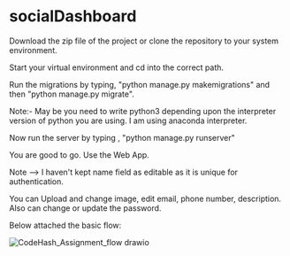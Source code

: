 # socialDashboard

Download the zip file of the project or clone the repository to your system environment.

Start your virtual environment and cd into the correct path.

Run the migrations by typing, "python manage.py makemigrations" and then "python manage.py migrate".

Note:- May be you need to write python3 depending upon the interpreter version of python you are using. I am using anaconda interpreter.

Now run the server by typing , "python manage.py runserver"

You are good to go. Use the Web App.

Note --> I haven't kept name field as editable as it is unique for authentication.

You can Upload and change image, edit email, phone number, description.
Also can change or update the password.

Below attached the basic flow:

![CodeHash_Assignment_flow drawio](https://user-images.githubusercontent.com/65771970/222985277-5354865c-b891-4dcb-a154-38c36b3873cf.png)
